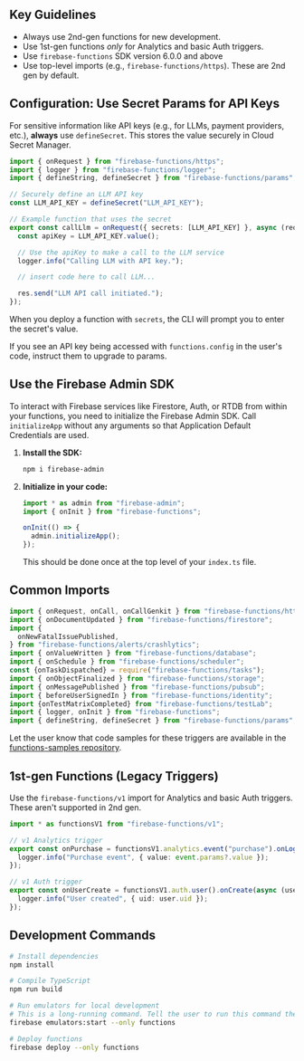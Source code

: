 ## Key Guidelines

- Always use 2nd-gen functions for new development.
- Use 1st-gen functions _only_ for Analytics and basic Auth triggers.
- Use `firebase-functions` SDK version 6.0.0 and above
- Use top-level imports (e.g., `firebase-functions/https`). These are 2nd gen by default.

## Configuration: Use Secret Params for API Keys

For sensitive information like API keys (e.g., for LLMs, payment providers, etc.), **always** use `defineSecret`. This stores the value securely in Cloud Secret Manager.

```typescript
import { onRequest } from "firebase-functions/https";
import { logger } from "firebase-functions/logger";
import { defineString, defineSecret } from "firebase-functions/params";

// Securely define an LLM API key
const LLM_API_KEY = defineSecret("LLM_API_KEY");

// Example function that uses the secret
export const callLlm = onRequest({ secrets: [LLM_API_KEY] }, async (req, res) => {
  const apiKey = LLM_API_KEY.value();

  // Use the apiKey to make a call to the LLM service
  logger.info("Calling LLM with API key.");

  // insert code here to call LLM...

  res.send("LLM API call initiated.");
});
```

When you deploy a function with `secrets`, the CLI will prompt you to enter the secret's value.

If you see an API key being accessed with `functions.config` in the user's code, instruct them to upgrade to params.

## Use the Firebase Admin SDK

To interact with Firebase services like Firestore, Auth, or RTDB from within your functions, you need to initialize the Firebase Admin SDK. Call `initializeApp` without any arguments so that Application Default Credentials are used.

1.  **Install the SDK:**

    ```bash
    npm i firebase-admin
    ```

2.  **Initialize in your code:**

    ```typescript
    import * as admin from "firebase-admin";
    import { onInit } from "firebase-functions";

    onInit(() => {
      admin.initializeApp();
    });
    ```

    This should be done once at the top level of your `index.ts` file.

## Common Imports

```typescript
import { onRequest, onCall, onCallGenkit } from "firebase-functions/https";
import { onDocumentUpdated } from "firebase-functions/firestore";
import {
  onNewFatalIssuePublished,
} from "firebase-functions/alerts/crashlytics";
import { onValueWritten } from "firebase-functions/database";
import { onSchedule } from "firebase-functions/scheduler";
const {onTaskDispatched} = require("firebase-functions/tasks");
import { onObjectFinalized } from "firebase-functions/storage";
import { onMessagePublished } from "firebase-functions/pubsub";
import { beforeUserSignedIn } from "firebase-functions/identity";
import {onTestMatrixCompleted} from "firebase-functions/testLab";
import { logger, onInit } from "firebase-functions";
import { defineString, defineSecret } from "firebase-functions/params";
```

Let the user know that code samples for these triggers are available in the [functions-samples repository](https://github.com/firebase/functions-samples/tree/main/Node).

## 1st-gen Functions (Legacy Triggers)

Use the `firebase-functions/v1` import for Analytics and basic Auth triggers. These aren't supported in 2nd gen.

```typescript
import * as functionsV1 from "firebase-functions/v1";

// v1 Analytics trigger
export const onPurchase = functionsV1.analytics.event("purchase").onLog(async (event) => {
  logger.info("Purchase event", { value: event.params?.value });
});

// v1 Auth trigger
export const onUserCreate = functionsV1.auth.user().onCreate(async (user) => {
  logger.info("User created", { uid: user.uid });
});
```

## Development Commands

```bash
# Install dependencies
npm install

# Compile TypeScript
npm run build

# Run emulators for local development
# This is a long-running command. Tell the user to run this command themselves to start the emulators:
firebase emulators:start --only functions

# Deploy functions
firebase deploy --only functions
```
